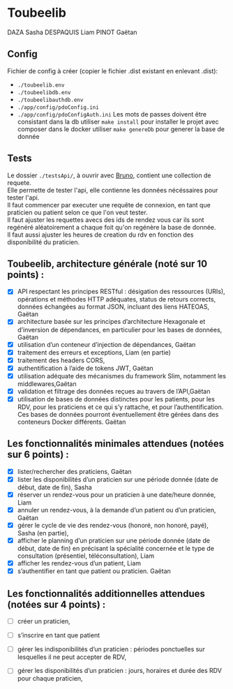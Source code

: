 # Toubeelib
DAZA Sasha
DESPAQUIS Liam
PINOT Gaëtan

## Config
Fichier de config à créer (copier le fichier .dist existant en enlevant .dist):
- `./toubeelib.env`
- `./toubeelibdb.env`
- `./toubeelibauthdb.env`
- `./app/config/pdoConfig.ini`
- `./app/config/pdoConfigAuth.ini`
Les mots de passes doivent être consistant dans la db
utiliser `make install` pour installer le projet avec composer dans le docker
utiliser `make genereDb` pour generer la base de donnée
## Tests

Le dossier `./testsApi/`, à ouvrir avec [Bruno](https://www.usebruno.com), contient une collection de requete.  
Elle permette de tester l'api, elle contienne les données nécéssaires pour tester l'api.  
Il faut commencer par executer une requête de connexion, en tant que praticien ou patient selon ce que l'on veut tester.  
Il faut ajuster les requettes avecs des ids de rendez vous car ils sont regénéré aléatoirement a chaque foit qu'on regénère la base de donnée.  
Il faut aussi ajuster les heures de creation du rdv en fonction des disponibilité du praticien.  

## Toubeelib, architecture générale (noté sur 10 points) :
- [x] API respectant les principes RESTful : désigation des ressources (URIs), opérations et méthodes HTTP adéquates, status de retours corrects, données échangées au format JSON, incluant des liens HATEOAS, Gaëtan
- [x] architecture basée sur les principes d’architecture Hexagonale et d’inversion de dépendances, en particulier pour les bases de données, Gaëtan
- [x] utilisation d’un conteneur d’injection de dépendances, Gaëtan
- [x] traitement des erreurs et exceptions, Liam (en partie)
- [x] traitement des headers CORS,
- [x] authentification à l’aide de tokens JWT, Gaëtan
- [x] utilisation adéquate des mécanismes du framework Slim, notamment les middlewares,Gaëtan
- [x] validation et filtrage des données reçues au travers de l’API,Gaëtan
- [x] utilisation de bases de données distinctes pour les patients, pour les RDV, pour les praticiens et ce qui s’y rattache, et pour l’authentification. Ces bases de données pourront éventuellement être gérées dans des conteneurs Docker différents. Gaëtan
## Les fonctionnalités minimales attendues (notées sur 6 points) :
- [x] lister/rechercher des praticiens, Gaëtan
- [x] lister les disponibilités d’un praticien sur une période donnée (date de début, date de fin), Sasha
- [x] réserver un rendez-vous pour un praticien à une date/heure donnée, Liam
- [x] annuler un rendez-vous, à la demande d’un patient ou d’un praticien, Gaëtan
- [x] gérer le cycle de vie des rendez-vous (honoré, non honoré, payé), Sasha (en partie),
- [x] afficher le planning d’un praticien sur une période donnée (date de début, date de fin) en précisant la spécialité concernée et le type de consultation (présentiel, téléconsultation), Liam
- [x] afficher les rendez-vous d’un patient, Liam
- [x] s’authentifier en tant que patient ou praticien. Gaëtan
## Les fonctionnalités additionnelles attendues (notées sur 4 points) :
- [ ] créer un praticien,
- [ ] s’inscrire en tant que patient
- [ ] gérer les indisponibilités d’un praticien : périodes ponctuelles sur lesquelles il ne peut accepter de RDV,
- [ ] gérer les disponibilités d’un praticien : jours, horaires et durée des RDV pour chaque praticien,


